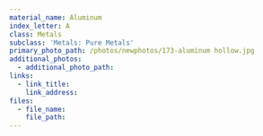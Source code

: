 ```yaml
---
material_name: Aluminum
index_letter: A
class: Metals
subclass: 'Metals: Pure Metals'
primary_photo_path: /photos/newphotos/173-aluminum hollow.jpg
additional_photos:
  - additional_photo_path:
links:
  - link_title:
    link_address:
files:
  - file_name:
    file_path:
---
```



